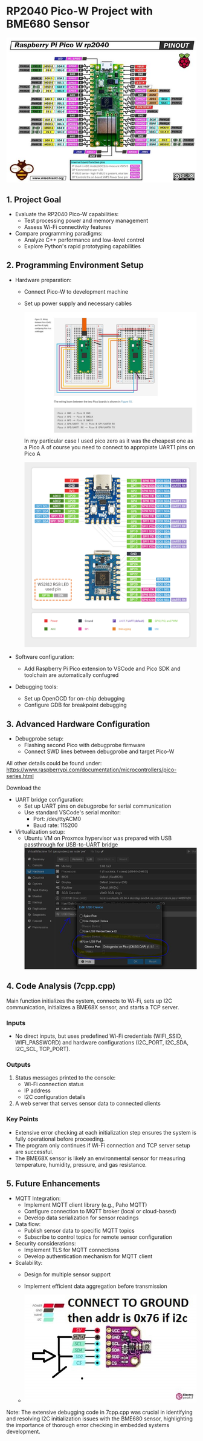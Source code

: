 # RP2040 Pico-W Project with BME680 Sensor
![### source-result ](pico-w.JPG)
## 1. Project Goal
- Evaluate the RP2040 Pico-W capabilities:
  - Test processing power and memory management
  - Assess Wi-Fi connectivity features
- Compare programming paradigms:
  - Analyze C++ performance and low-level control
  - Explore Python's rapid prototyping capabilities


## 2. Programming Environment Setup
- Hardware preparation:
  - Connect Pico-W to development machine
  - Set up power supply and necessary cables
 
    ![### source-result ](wiring-pico-probe.JPG)
    In my particular case I used pico zero as it was the cheapest one as a Pico A
    of course you need to connect to appropiate UART1 pins on Pico A
    
    ![### source-result ](RP2040-Zero-details-7.jpg)

    
- Software configuration:
  - Add Raspberry Pi Pico extension to VSCode and Pico SDK and toolchain are automatically confugred
  
- Debugging tools:
  - Set up OpenOCD for on-chip debugging
  - Configure GDB for breakpoint debugging

## 3. Advanced Hardware Configuration
- Debugprobe setup:
  - Flashing second Pico with debugprobe firmware
  - Connect SWD lines between debugprobe and target Pico-W

All other details could be found under:
https://www.raspberrypi.com/documentation/microcontrollers/pico-series.html
<p>Download the <a href="[Documentation](https://www.raspberrypi.com/documentation/microcontrollers/pico-series.html)"></a></p>



- UART bridge configuration:
  - Set up UART pins on debugprobe for serial communication
  - Use standard  VSCode's serial monitor:
    - Port: /dev/ttyACM0
    - Baud rate: 115200
- Virtualization setup:
  - Ubuntu VM on Proxmox hypervisor was prepared with USB passthrough for USB-to-UART bridge
    ![### source-result ](passthrough.JPG)




## 4. Code Analysis (7cpp.cpp)
Main function initializes the system, connects to Wi-Fi, sets up I2C communication, initializes a BME68X sensor, and starts a TCP server.

### Inputs

- No direct inputs, but uses predefined Wi-Fi credentials (WIFI_SSID, WIFI_PASSWORD) and hardware configurations (I2C_PORT, I2C_SDA, I2C_SCL, TCP_PORT).

### Outputs

1. Status messages printed to the console:
   - Wi-Fi connection status
   - IP address
   - I2C configuration details
2. A web server that serves sensor data to connected clients


### Key Points

- Extensive error checking at each initialization step ensures the system is fully operational before proceeding.
- The program only continues if Wi-Fi connection and TCP server setup are successful.
- The BME68X sensor is likely an environmental sensor for measuring temperature, humidity, pressure, and gas resistance.

## 5. Future Enhancements
- MQTT Integration:
  - Implement MQTT client library (e.g., Paho MQTT)
  - Configure connection to MQTT broker (local or cloud-based)
  - Develop data serialization for sensor readings
- Data flow:
  - Publish sensor data to specific MQTT topics
  - Subscribe to control topics for remote sensor configuration
- Security considerations:
  - Implement TLS for MQTT connections
  - Develop authentication mechanism for MQTT client
- Scalability:
  - Design for multiple sensor support
  - Implement efficient data aggregation before transmission
 
  - ![### source-result ](th-521998814.jpg)

Note: The extensive debugging code in 7cpp.cpp was crucial in identifying and resolving I2C initialization issues with the BME680 sensor, highlighting the importance of thorough error checking in embedded systems development.
